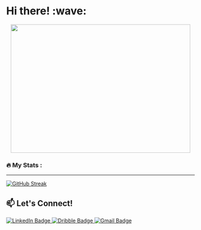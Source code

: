 <h1>Hi there! :wave:</h1>


<p align="center">
<img src="https://media2.giphy.com/media/j0HjChGV0J44KrrlGv/giphy.gif?cid=ecf05e471wuvhyc7s9wg6c4icta4makzpt0ofwrcckxrbf5z&rid=giphy.gif&ct=s" width="480" height="344" frameBorder="0" class="giphy-embed" allowFullScreen>
</p>

### :fire: My Stats :
---

[![GitHub Streak](http://github-readme-streak-stats.herokuapp.com?user=hilsaevp&theme=dark&background=000000)](https://git.io/streak-stats)


:mailbox: Let's Connect!
---

<div id="badges">
    <a href="http://linkedin.com/in/hilsa-parinding/" target="_blank">
    <img src="https://img.shields.io/badge/LinkedIn-blue?style=for-the-badge&logo=linkedin&logoColor=white" alt="LinkedIn Badge"/>
    </a>
    <a href="https://dribbble.com/hilsaevp" target="_blank">
    <img src="https://img.shields.io/badge/Dribbble-pink?style=for-the-badge&logo=dribbble&logoColor=white" alt="Dribble Badge"/>
    </a>
    <a href="mailto:h.parinding@gmail.com" target="_blank">
    <img src="https://img.shields.io/badge/Gmail-red?style=for-the-badge&logo=gmail&logoColor=white" alt="Gmail Badge"/>
    </a>
</div>
